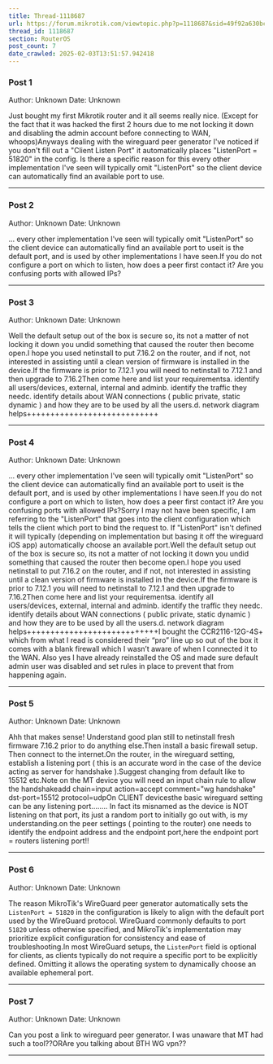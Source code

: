 ```yaml
---
title: Thread-1118687
url: https://forum.mikrotik.com/viewtopic.php?p=1118687&sid=49f92a630bc7970d8ca50523be880e8f#p1118687
thread_id: 1118687
section: RouterOS
post_count: 7
date_crawled: 2025-02-03T13:51:57.942418
---
```


### Post 1
Author: Unknown
Date: Unknown

Just bought my first Mikrotik router and it all seems really nice. (Except for the fact that it was hacked the first 2 hours due to me not locking it down and disabling the admin account before connecting to WAN, whoops)Anyways dealing with the wireguard peer generator I've noticed if you don't fill out a "Client Listen Port" it automatically places "ListenPort = 51820" in the config. Is there a specific reason for this every other implementation I've seen will typically omit "ListenPort" so the client device can automatically find an available port to use.

---
### Post 2
Author: Unknown
Date: Unknown

... every other implementation I've seen will typically omit "ListenPort" so the client device can automatically find an available port to useit is the default port, and is used by other implementations I have seen.If you do not configure a port on which to listen, how does a peer first contact it? Are you confusing ports with allowed IPs?

---
### Post 3
Author: Unknown
Date: Unknown

Well the default setup out of the box is secure so, its not a matter of not locking it down you undid something that caused the router then become open.I hope you used netinstall to put 7.16.2 on the router, and if not, not interested in assisting until a clean version of firmware is installed in the device.If the firmware is prior to 7.12.1  you will need to netinstall to 7.12.1  and then upgrade to 7.16.2Then come here and list your requirementsa.  identify all users/devices,  external, internal and adminb. identify the traffic they needc.  identify details about WAN connections ( public private, static dynamic ) and how they are to be used by all the users.d. network diagram helps++++++++++++++++++++++++++++

---
### Post 4
Author: Unknown
Date: Unknown

... every other implementation I've seen will typically omit "ListenPort" so the client device can automatically find an available port to useit is the default port, and is used by other implementations I have seen.If you do not configure a port on which to listen, how does a peer first contact it? Are you confusing ports with allowed IPs?Sorry I may not have been specific, I am referring to the "ListenPort" that goes into the client configuration which tells the client which port to bind the request to. If "ListenPort" isn't defined it will typically (depending on implementation but basing it off the wireguard iOS app) automatically choose an available port.Well the default setup out of the box is secure so, its not a matter of not locking it down you undid something that caused the router then become open.I hope you used netinstall to put 7.16.2 on the router, and if not, not interested in assisting until a clean version of firmware is installed in the device.If the firmware is prior to 7.12.1  you will need to netinstall to 7.12.1  and then upgrade to 7.16.2Then come here and list your requirementsa.  identify all users/devices,  external, internal and adminb. identify the traffic they needc.  identify details about WAN connections ( public private, static dynamic ) and how they are to be used by all the users.d. network diagram helps++++++++++++++++++++++++++++I bought the CCR2116-12G-4S+ which from what I read is considered their “pro” line up so out of the box it comes with a blank firewall which I wasn’t aware of when I connected it to the WAN.  Also yes I have already reinstalled the OS and made sure default admin user was disabled and set rules in place to prevent that from happening again.

---
### Post 5
Author: Unknown
Date: Unknown

Ahh that makes sense! Understand good plan still to netinstall fresh  firmware 7.16.2  prior  to do anything else.Then install a basic firewall setup.  Then connect to the internet.On the router, in the wireguard setting,  establish a listening port (  this is an accurate word in the case of the device acting as server for handshake ).Suggest changing from default like to 15512  etc.Note on the MT device you will need an input chain rule to allow the handshakeadd chain=input action=accept comment="wg handshake" dst-port=15512 protocol=udpOn CLIENT  devicesthe basic wireguard setting can be any listening port........ In fact its misnamed as the device is NOT listening on that port, its just a random port to initially go out with, is my understanding.on the peer settings ( pointing to the router)  one needs to identify the endpoint address and the endpoint port,here the endpoint port = routers listening port!!

---
### Post 6
Author: Unknown
Date: Unknown

The reason MikroTik's WireGuard peer generator automatically sets the `ListenPort = 51820` in the configuration is likely to align with the default port used by the WireGuard protocol. WireGuard commonly defaults to port `51820` unless otherwise specified, and MikroTik's implementation may prioritize explicit configuration for consistency and ease of troubleshooting.In most WireGuard setups, the `ListenPort` field is optional for clients, as clients typically do not require a specific port to be explicitly defined. Omitting it allows the operating system to dynamically choose an available ephemeral port.

---
### Post 7
Author: Unknown
Date: Unknown

Can you post a link to wireguard peer generator.  I was unaware that MT had such a tool??ORAre you talking about BTH WG vpn??

---
